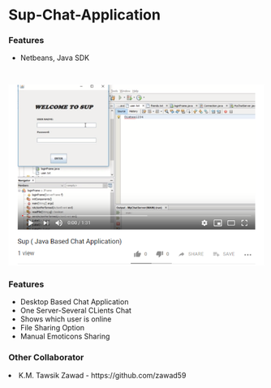 # Sup-Chat-Application

<h3>Features</h3>
<ul>
<li>
Netbeans, Java SDK
</ul>
</li>
</br>

[![Watch the video](https://github.com/Oishee30/Sup-Chat-Application/blob/master/SUP.PNG)](https://youtu.be/rwZ_1mTtTpo)

<h3>Features</h3>
<ul> 
<li>Desktop Based Chat Application</li>
<li>One Server-Several CLients Chat</li>
<li>Shows which user is online</li>
<li>File Sharing Option </li>
<li>Manual Emoticons Sharing</li>
</ul>

<h3> Other Collaborator </h3>
<li> K.M. Tawsik Zawad - https://github.com/zawad59 </li>

